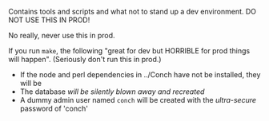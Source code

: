 Contains tools and scripts and what not to stand up a dev environment. DO NOT
USE THIS IN PROD!

No really, never use this in prod.

If you run `make`, the following "great for dev but HORRIBLE for prod things
will happen". (Seriously don't run this in prod.)

* If the node and perl dependencies in ../Conch have not be installed, they will
  be
* The database *will be silently blown away and recreated*
* A dummy admin user named `conch` will be created with the *ultra-secure*
  password of 'conch'

